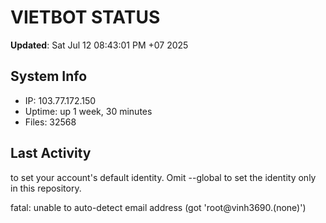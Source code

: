 # VIETBOT STATUS
**Updated**: Sat Jul 12 08:43:01 PM +07 2025

## System Info
- IP: 103.77.172.150
- Uptime: up 1 week, 30 minutes
- Files: 32568

## Last Activity

to set your account's default identity.
Omit --global to set the identity only in this repository.

fatal: unable to auto-detect email address (got 'root@vinh3690.(none)')
